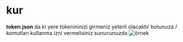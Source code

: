 # kur
**token.json** da ki yere tokenininizi girmeniz yeterli olacaktır botunuza / komutları kullanma izni vermelisiniz sunucunuzda
![örnek](https://cdn.discordapp.com/attachments/912369322712768516/963418980159197244/unknown.png)
